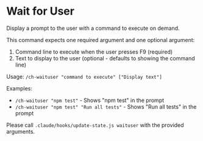 # Wait for User

Display a prompt to the user with a command to execute on demand.

This command expects one required argument and one optional argument:
1. Command line to execute when the user presses F9 (required)
2. Text to display to the user (optional - defaults to showing the command line)

Usage: `/ch-waituser "command to execute" ["Display text"]`

Examples:
- `/ch-waituser "npm test"` - Shows "npm test" in the prompt
- `/ch-waituser "npm test" "Run all tests"` - Shows "Run all tests" in the prompt

Please call `.claude/hooks/update-state.js waituser` with the provided arguments.
